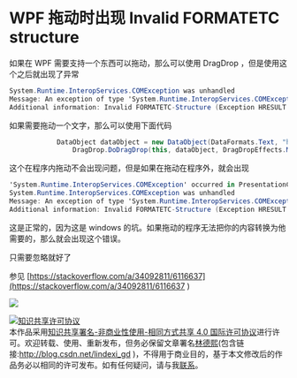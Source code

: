 
# WPF 拖动时出现 Invalid FORMATETC structure

如果在 WPF 需要支持一个东西可以拖动，那么可以使用 DragDrop ，但是使用这个之后就出现了异常
```csharp
System.Runtime.InteropServices.COMException was unhandled
Message: An exception of type 'System.Runtime.InteropServices.COMException' occurred in PresentationCore.dll and wasn't handled before a managed/native boundary
Additional information: Invalid FORMATETC-Structure (Exception HRESULT: 0x80040064 (DV_E_FORMATETC))
```

<!--more-->


<!-- csdn -->

如果需要拖动一个文字，那么可以使用下面代码

```csharp
            DataObject dataObject = new DataObject(DataFormats.Text, "hello");
                DragDrop.DoDragDrop(this, dataObject, DragDropEffects.Move);
```

这个在程序内拖动不会出现问题，但是如果在拖动在程序外，就会出现

```csharp
'System.Runtime.InteropServices.COMException' occurred in PresentationCore.dll
System.Runtime.InteropServices.COMException was unhandled
Message: An exception of type 'System.Runtime.InteropServices.COMException' occurred in PresentationCore.dll and wasn't handled before a managed/native boundary
Additional information: Invalid FORMATETC-Structure (Exception HRESULT: 0x80040064 (DV_E_FORMATETC))
```

这是正常的，因为这是 windows 的坑。如果拖动的程序无法把你的内容转换为他需要的，那么就会出现这个错误。

只需要忽略就好了

参见 [https://stackoverflow.com/a/34092811/6116637](https://stackoverflow.com/a/34092811/6116637 )

![](http://www.chinadaily.com.cn/china/images/attachement/jpg/site1/20090722/0013729e4ad90bd108253f.jpg )



<a rel="license" href="http://creativecommons.org/licenses/by-nc-sa/4.0/"><img alt="知识共享许可协议" style="border-width:0" src="https://licensebuttons.net/l/by-nc-sa/4.0/88x31.png" /></a><br />本作品采用<a rel="license" href="http://creativecommons.org/licenses/by-nc-sa/4.0/">知识共享署名-非商业性使用-相同方式共享 4.0 国际许可协议</a>进行许可。欢迎转载、使用、重新发布，但务必保留文章署名[林德熙](http://blog.csdn.net/lindexi_gd)(包含链接:http://blog.csdn.net/lindexi_gd )，不得用于商业目的，基于本文修改后的作品务必以相同的许可发布。如有任何疑问，请与我[联系](mailto:lindexi_gd@163.com)。